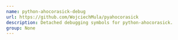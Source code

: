 ```yaml
---
name: python-ahocorasick-debug
url: https://github.com/WojciechMula/pyahocorasick
description: Detached debugging symbols for python-ahocorasick.
group: None
---
```

